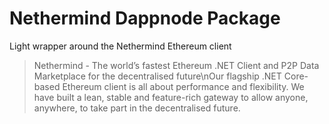 # Nethermind Dappnode Package

Light wrapper around the Nethermind Ethereum client

> Nethermind - The world’s fastest Ethereum .NET Client and P2P Data Marketplace for the decentralised future\nOur flagship .NET Core-based Ethereum client is all about performance and flexibility. We have built a lean, stable and feature-rich gateway to allow anyone, anywhere, to take part in the decentralised future.
